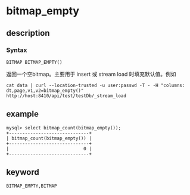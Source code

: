 <!-- 
Licensed to the Apache Software Foundation (ASF) under one
or more contributor license agreements.  See the NOTICE file
distributed with this work for additional information
regarding copyright ownership.  The ASF licenses this file
to you under the Apache License, Version 2.0 (the
"License"); you may not use this file except in compliance
with the License.  You may obtain a copy of the License at

  http://www.apache.org/licenses/LICENSE-2.0

Unless required by applicable law or agreed to in writing,
software distributed under the License is distributed on an
"AS IS" BASIS, WITHOUT WARRANTIES OR CONDITIONS OF ANY
KIND, either express or implied.  See the License for the
specific language governing permissions and limitations
under the License.
-->

# bitmap_empty
## description
### Syntax

`BITMAP BITMAP_EMPTY()`

返回一个空bitmap。主要用于 insert 或 stream load 时填充默认值。例如

```
cat data | curl --location-trusted -u user:passwd -T - -H "columns: dt,page,v1,v2=bitmap_empty()"   http://host:8410/api/test/testDb/_stream_load
```

## example

```
mysql> select bitmap_count(bitmap_empty());
+------------------------------+
| bitmap_count(bitmap_empty()) |
+------------------------------+
|                            0 |
+------------------------------+
```

## keyword

    BITMAP_EMPTY,BITMAP
